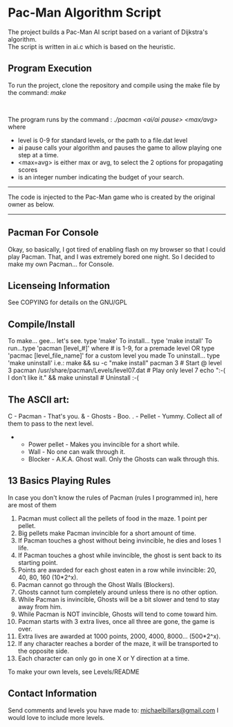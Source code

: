 
# Pac-Man Algorithm Script
The project builds a Pac-Man AI script based on a variant of Dijkstra's algorithm.<br>
The script is written in ai.c which is based on the heuristic.<br>

## Program Execution
To run the project, clone the repository and compile using the make file by the command: *make*

<br>

The program runs by the command : *./pacman <level> <ai/ai pause> <max/avg> <budget>*
<br>
where
<br>
* level is 0-9 for standard levels, or the path to a file.dat level
* ai pause calls your algorithm and pauses the game to allow playing one step at a time.
* <max=avg> is either max or avg, to select the 2 options for propagating scores
* <budget> is an integer number indicating the budget of your search.

___
The code is injected to the Pac-Man game who is created by the original owner as below.
___

Pacman For Console
------------------
Okay, so basically, I got tired of enabling flash on my browser so that I could play Pacman.
That, and I was extremely bored one night. So I decided to make my own Pacman... for Console.

Licenseing Information
----------------------
See COPYING for details on the GNU/GPL

Compile/Install
---------------
To make... gee... let's see. type 'make'
To install... type 'make install'
To run...type 'pacman [level_#]'          where # is 1-9, for a premade level
    OR   type 'pacmac [level_file_name]'  for a custom level you made
To uninstall... type 'make uninstall'
    i.e.:
        make && su -c "make install"
        pacman 3                                        # Start @ level 3
        pacman /usr/share/pacman/Levels/level07.dat     # Play only level 7
        echo ":-( I don't like it." && make uninstall   # Uninstall :-(

The ASCII art:
--------------
C	-	Pacman - That's you.
&	-	Ghosts - Boo.
.	-	Pellet - Yummy. Collect all of them to pass to the next level.
*	-	Power pellet - Makes you invincible for a short while.
	-	Wall - No one can walk through it.
	-	Blocker - A.K.A. Ghost wall. Only the Ghosts can walk through this.


13 Basics Playing Rules
-----------------------
In case you don't know the rules of Pacman (rules I programmed in), here are most of them
1) Pacman must collect all the pellets of food in the maze. 1 point per pellet.
2) Big pellets make Pacman invincible for a short amount of time.
3) If Pacman touches a ghost without being invincible, he dies and loses 1 life.
4) If Pacman touches a ghost while invincible, the ghost is sent back to its starting point.
5) Points are awarded for each ghost eaten in a row while invincible: 20, 40, 80, 160 (10*2^x).
6) Pacman cannot go through the Ghost Walls (Blockers).
7) Ghosts cannot turn completely around unless there is no other option.
8) While Pacman is invincible, Ghosts will be a bit slower and tend to stay away from him.
9) While Pacman is NOT invincible, Ghosts will tend to come toward him.
10) Pacman starts with 3 extra lives, once all three are gone, the game is over.
11) Extra lives are awarded at 1000 points, 2000, 4000, 8000... (500*2^x).
12) If any character reaches a border of the maze, it will be transported to the opposite side.
13) Each character can only go in one X or Y direction at a time.

To make your own levels, see Levels/README

Contact Information
-------------------
Send comments and levels you have made to: michaelbillars@gmail.com
I would love to include more levels.
